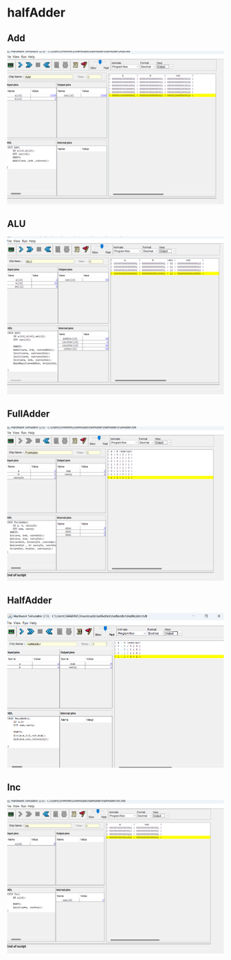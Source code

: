 # halfAdder

## Add

<img src="./Add.png/">

## ALU

<img src="./ALU.png/">

## FullAdder

<img src="./FullAdder.png/">

## HalfAdder

<img src="./HalfAdder.png/">

## Inc

<img src="./Inc.png/">